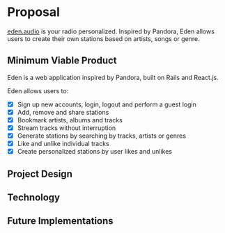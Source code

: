 # Proposal
[eden.audio][eden] is your radio personalized. Inspired by Pandora,
Eden allows users to create their own stations based on artists, songs
or genre.

## Minimum Viable Product
Eden is a web application inspired by Pandora, built on Rails and React.js.

Eden allows users to:

- [x] Sign up new accounts, login, logout and perform a guest login
- [x] Add, remove and share stations
- [x] Bookmark artists, albums and tracks
- [x] Stream tracks without interruption
- [x] Generate stations by searching by tracks, artists or genres
- [x] Like and unlike individual tracks
- [x] Create personalized stations by user likes and unlikes

## Project Design

## Technology

## Future Implementations

[eden]: http://eden.audio
